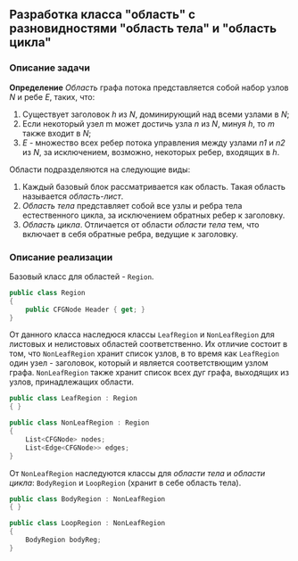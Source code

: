 ## Разработка класса "область" с разновидностями "область тела" и "область цикла"

### Описание задачи

**Определение** *Область* графа потока представляется собой набор узлов *N* и ребе *E*, таких, что:
1. Существует заголовок *h* из *N*, доминирующий над всеми узлами в *N*;
2. Если некоторый узел m может достичь узла *n* из *N*, минуя *h*, то *m* также входит в *N*;
3. *E* - множество всех ребер потока управления между узлами *n1* и *n2* из *N*, за исключением, возможно, некоторых ребер, входящих в *h*.

Области подразделяются на следующие виды:
1. Каждый базовый блок рассматривается как область. Такая область называется *область-лист*.
2. *Область тела* представляет собой все узлы и ребра тела естественного цикла, за исключением обратных ребер к заголовку.
3. *Область цикла*. Отличается от области *области тела* тем, что включает в себя обратные ребра, ведущие к заголовку.

### Описание реализации

Базовый класс для областей - `Region`.

```csharp
public class Region
{
    public CFGNode Header { get; }
}
```

От данного класса наследюся классы `LeafRegion` и `NonLeafRegion` для листовых и нелистовых областей соответственно. Их отличие состоит в том, что `NonLeafRegion` хранит список узлов, в то время как `LeafRegion` один узел - заголовок, который и является соответствющим узлом графа. `NonLeafRegion` также хранит список всех дуг графа, выходящих из узлов, принадлежащих области.

```csharp
public class LeafRegion : Region
{ }

public class NonLeafRegion : Region
{
    List<CFGNode> nodes;
    List<Edge<CFGNode>> edges;
}
```

От `NonLeafRegion` наследуются классы для *области тела* и *области цикла*: `BodyRegion` и `LoopRegion` (хранит в себе область тела).

```csharp
public class BodyRegion : NonLeafRegion
{ }

public class LoopRegion : NonLeafRegion
{
    BodyRegion bodyReg;
}
```
